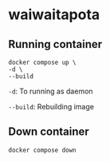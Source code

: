# waiwaitapota

## Running container
```
docker compose up \
-d \ 
--build
```
`-d`: To running as daemon

`--build`: Rebuilding image
## Down container
```
docker compose down
```
